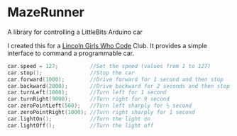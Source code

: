 # MazeRunner
A library for controlling a LittleBits Arduino car

I created this for a [Lincoln Girls Who Code](http://lincolngirlswhocode.com) Club. It provides a simple interface to command a programmable car.

```cpp
car.speed = 127;          //Set the speed (values from 1 to 127)
car.stop();               //Stop the car
car.forward(1000);        //Drive forward for 1 second and then stop
car.backward(2000);       //Drive backward for 2 seconds and then stop
car.turnLeft(1000);       //Turn left for 1 second
car.turnRight(9000);      //Turn right for 9 second
car.zeroPointLeft(500);   //Turn left sharply for ½ second
car.zeroPointRight(1000); //Turn right sharply for 1 second
car.lightOn();            //Turn the light on
car.lightOff();           //Turn the light off
```
